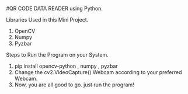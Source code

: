#QR CODE DATA READER using Python.

Libraries Used in this Mini Project.
  1. OpenCV
  2. Numpy
  3. Pyzbar

Steps to Run the Program on your System.
  1. pip install opencv-python , numpy , pyzbar
  2. Change the cv2.VideoCapture() Webcam according to your preferred Webcam.
  3. Now, you are all good to go. just run the program!

